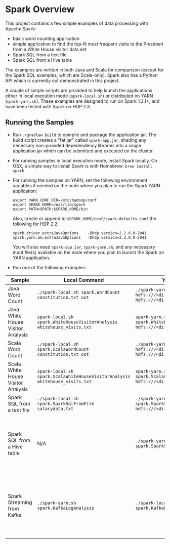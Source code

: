 Spark Overview
==============

This project contains a few simple examples of data processing with Apache Spark:

- basic word counting application
- simple application to find the top-N most frequent visits to the President from a White House visitor data set
- Spark SQL from a text file
- Spark SQL from a Hive table

The examples are written in both Java and Scala for comparison (except for the Spark SQL examples, which are Scala-only). Spark also has a Python API which is currently not demonstrated in this project.

A couple of simple scripts are provided to help launch the applications either in local execution mode (`spark-local.sh`) or distributed on YARN (`spark-yarn.sh`). These examples are designed to run on Spark 1.3.1+, and have been tested with Spark on HDP 2.3.

Running the Samples
-------------------

* Run `./gradlew build` to compile and package the application jar. The build script creates a "fat jar" called `spark-app.jar`, shading any necessary non-provided depedendency libraries into a single application jar which can be submitted and executed on the cluster

* For running samples in local execution mode, install Spark locally. On OSX, a simple way to install Spark is with Homebrew: `brew install spark`

* For running the samples on YARN, set the following environment variables if needed on the node where you plan to run the Spark YARN application:

  ```
  export YARN_CONF_DIR=/etc/hadoop/conf
  export SPARK_HOME=/usr/lib/spark
  export PATH=$PATH:$SPARK_HOME/bin
  ```

  Also, create or append to `$SPARK_HOME/conf/spark-defaults.conf` the following for HDP 2.2:

  ```
  spark.driver.extraJavaOptions    -Dhdp.version=2.2.0.0-2041
  spark.yarn.am.extraJavaOptions   -Dhdp.version=2.2.0.0-2041
  ```  
  You will also need `spark-app.jar`, `spark-yarn.sh`, and any necessary input file(s) available on the node where you plan to launch the Spark on YARN application.
  
  
* Run one of the following examples:

| Sample | Local Command | YARN command | Prerequisites
------- | -------- | ----------- | -------------|
| Java Word Count | `./spark-local.sh spark.WordCount constitution.txt out` | `./spark-yarn.sh spark.WordCount hdfs:///<dir>/constitution.txt hdfs:///<dir>/out` | For YARN, copy `constitution.txt` to `<dir>` in HDFS first |
| Java White House Visitor Analysis | `spark-local.sh spark.WhiteHouseVisitorAnalysis whitehouse_visits.txt` | `spark-yarn.sh spark.WhiteHouseVisitorAnalysis hdfs:///<dir>/whitehouse_visits.txt` | Unzip `whitehouse_visits.zip`. For YARN, copy `whitehouse_visits.txt` to `<dir>` in HDFS |
| Scala Word Count | `./spark-local.sh spark.ScalaWordCount constitution.txt out` | `./spark-yarn.sh spark.ScalaWordCount hdfs:///<dir>/constitution.txt hdfs:///<dir>/out` | For YARN, copy `constitution.txt` to `<dir>` in HDFS |
| Scala White House Visitor Analysis | `spark-local.sh spark.ScalaWhiteHouseVisitorAnalysis whitehouse_visits.txt` | `spark-yarn.sh spark.ScalaWhiteHouseVisitorAnalysis hdfs:///<dir>/whitehouse_visits.txt` | Unzip `whitehouse_visits.zip`. For YARN, copy `whitehouse_visits.txt` to `<dir>` in HDFS |
| Spark SQL from a text file | `./spark-local.sh spark.SparkSqlFromFile salarydata.txt` | `./spark-yarn.sh spark.SparkSqlFromFile hdfs:///<dir>/salarydata.txt` | For YARN, copy `salarydata.txt` to `<dir>` in HDFS |
| Spark SQL from a Hive table | N/A | `./spark-yarn.sh spark.SparkSqlFromHive` | Copy `/etc/hive/conf/hive-site.xml` to `$SPARK_HOME/conf`. Run `hive -f salaries.sql` to create and load the `salaries` table in Hive. Make sure your $SPARK_HOME/conf directory contains `hive-site.xml`.|
| Spark Streaming from Kafka | `./spark-yarn.sh spark.KafkaLogAnalysis` |`./spark-local.sh spark.KafkaLogAnalysis` | Assumes default Kafka configuration (broker port, etc.) as installed by Ambari. Create topic named 'hdfs-audit' in Kafka. Publish records from /var/log/hadoop/hdfs/hdfs-audit.log to the topic, using kafka-console-producer.sh |
